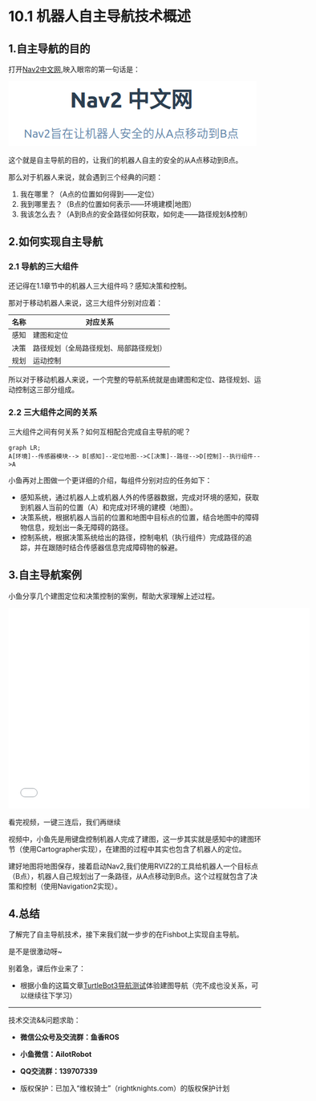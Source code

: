 # 10.1 机器人自主导航技术概述

## 1.自主导航的目的

打开[Nav2中文网](https://nav2.fishros.com/),映入眼帘的第一句话是：

![image-20220414170429878](10.1机器人导航概述/imgs/image-20220414170429878.png)

这个就是自主导航的目的，让我们的机器人自主的安全的从A点移动到B点。

那么对于机器人来说，就会遇到三个经典的问题：

1. 我在哪里？（A点的位置如何得到——定位）
2. 我到哪里去？（B点的位置如何表示——环境建模|地图）
3. 我该怎么去？（A到B点的安全路径如何获取，如何走——路径规划&控制）

## 2.如何实现自主导航

### 2.1 导航的三大组件

还记得在1.1章节中的机器人三大组件吗？感知决策和控制。

那对于移动机器人来说，这三大组件分别对应着：

| 名称 | 对应关系                               |
| ---- | -------------------------------------- |
| 感知 | 建图和定位                             |
| 决策 | 路径规划（全局路径规划、局部路径规划） |
| 规划 | 运动控制                               |

所以对于移动机器人来说，一个完整的导航系统就是由建图和定位、路径规划、运动控制这三部分组成。

### 2.2 三大组件之间的关系

三大组件之间有何关系？如何互相配合完成自主导航的呢？

```mermaid
graph LR;
A[环境]--传感器模块--> B[感知]--定位地图-->C[决策]--路径-->D[控制]--执行组件-->A
```

小鱼再对上图做一个更详细的介绍，每组件分别对应的任务如下：

- 感知系统，通过机器人上或机器人外的传感器数据，完成对环境的感知，获取到机器人当前的位置（A）和完成对环境的建模（地图）。
- 决策系统，根据机器人当前的位置和地图中目标点的位置，结合地图中的障碍物信息，规划出一条无障碍的路径。
- 控制系统，根据决策系统给出的路径，控制电机（执行组件）完成路径的追踪，并在跟随时结合传感器信息完成障碍物的躲避。

## 3.自主导航案例

小鱼分享几个建图定位和决策控制的案例，帮助大家理解上述过程。

<iframe height="400" width="600" src="//player.bilibili.com/player.html?aid=377949564&bvid=BV1Ef4y1P7wt&cid=405507889&page=1" scrolling="no" border="0" frameborder="no" framespacing="0" allowfullscreen="false"> </iframe>

看完视频，一键三连后，我们再继续

视频中，小鱼先是用键盘控制机器人完成了建图，这一步其实就是感知中的建图环节（使用Cartographer实现），在建图的过程中其实也包含了机器人的定位。

建好地图将地图保存，接着启动Nav2,我们使用RVIZ2的工具给机器人一个目标点（B点），机器人自己规划出了一条路径，从A点移动到B点。这个过程就包含了决策和控制（使用Navigation2实现）。

## 4.总结

了解完了自主导航技术，接下来我们就一步步的在Fishbot上实现自主导航。

是不是很激动呀~

别着急，课后作业来了：

- 根据小鱼的这篇文章[TurtleBot3导航测试](https://blog.csdn.net/qq_27865227/article/details/120200888)体验建图导航（完不成也没关系，可以继续往下学习）

--------------

技术交流&&问题求助：

- **微信公众号及交流群：鱼香ROS**
- **小鱼微信：AiIotRobot**
- **QQ交流群：139707339**

- 版权保护：已加入“维权骑士”（rightknights.com）的版权保护计划
